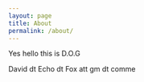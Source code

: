 ```yaml
---
layout: page
title: About
permalink: /about/
---
```


Yes hello this is D.O.G

David dt Echo dt Fox att gm dt comme
